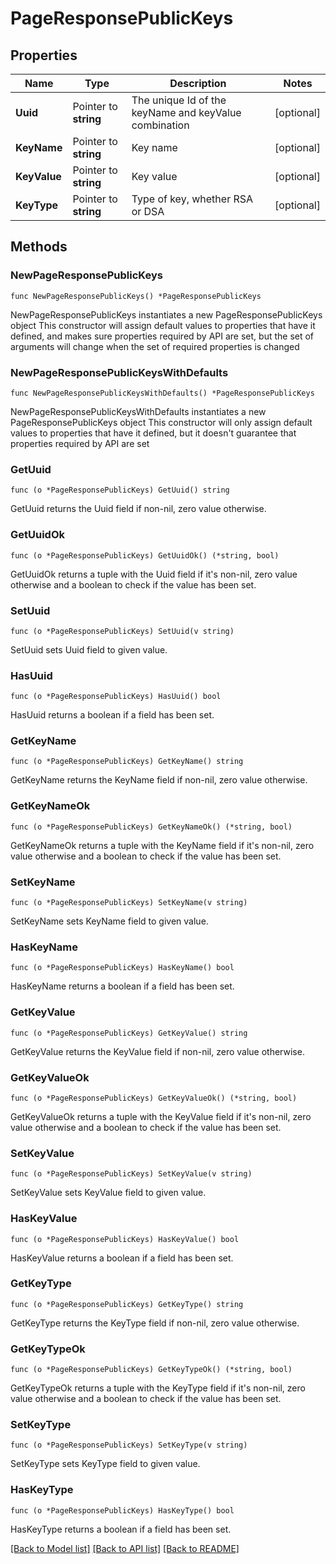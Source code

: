 # PageResponsePublicKeys

## Properties

Name | Type | Description | Notes
------------ | ------------- | ------------- | -------------
**Uuid** | Pointer to **string** | The unique Id of the keyName and keyValue combination | [optional] 
**KeyName** | Pointer to **string** | Key name | [optional] 
**KeyValue** | Pointer to **string** | Key value | [optional] 
**KeyType** | Pointer to **string** | Type of key, whether RSA or DSA | [optional] 

## Methods

### NewPageResponsePublicKeys

`func NewPageResponsePublicKeys() *PageResponsePublicKeys`

NewPageResponsePublicKeys instantiates a new PageResponsePublicKeys object
This constructor will assign default values to properties that have it defined,
and makes sure properties required by API are set, but the set of arguments
will change when the set of required properties is changed

### NewPageResponsePublicKeysWithDefaults

`func NewPageResponsePublicKeysWithDefaults() *PageResponsePublicKeys`

NewPageResponsePublicKeysWithDefaults instantiates a new PageResponsePublicKeys object
This constructor will only assign default values to properties that have it defined,
but it doesn't guarantee that properties required by API are set

### GetUuid

`func (o *PageResponsePublicKeys) GetUuid() string`

GetUuid returns the Uuid field if non-nil, zero value otherwise.

### GetUuidOk

`func (o *PageResponsePublicKeys) GetUuidOk() (*string, bool)`

GetUuidOk returns a tuple with the Uuid field if it's non-nil, zero value otherwise
and a boolean to check if the value has been set.

### SetUuid

`func (o *PageResponsePublicKeys) SetUuid(v string)`

SetUuid sets Uuid field to given value.

### HasUuid

`func (o *PageResponsePublicKeys) HasUuid() bool`

HasUuid returns a boolean if a field has been set.

### GetKeyName

`func (o *PageResponsePublicKeys) GetKeyName() string`

GetKeyName returns the KeyName field if non-nil, zero value otherwise.

### GetKeyNameOk

`func (o *PageResponsePublicKeys) GetKeyNameOk() (*string, bool)`

GetKeyNameOk returns a tuple with the KeyName field if it's non-nil, zero value otherwise
and a boolean to check if the value has been set.

### SetKeyName

`func (o *PageResponsePublicKeys) SetKeyName(v string)`

SetKeyName sets KeyName field to given value.

### HasKeyName

`func (o *PageResponsePublicKeys) HasKeyName() bool`

HasKeyName returns a boolean if a field has been set.

### GetKeyValue

`func (o *PageResponsePublicKeys) GetKeyValue() string`

GetKeyValue returns the KeyValue field if non-nil, zero value otherwise.

### GetKeyValueOk

`func (o *PageResponsePublicKeys) GetKeyValueOk() (*string, bool)`

GetKeyValueOk returns a tuple with the KeyValue field if it's non-nil, zero value otherwise
and a boolean to check if the value has been set.

### SetKeyValue

`func (o *PageResponsePublicKeys) SetKeyValue(v string)`

SetKeyValue sets KeyValue field to given value.

### HasKeyValue

`func (o *PageResponsePublicKeys) HasKeyValue() bool`

HasKeyValue returns a boolean if a field has been set.

### GetKeyType

`func (o *PageResponsePublicKeys) GetKeyType() string`

GetKeyType returns the KeyType field if non-nil, zero value otherwise.

### GetKeyTypeOk

`func (o *PageResponsePublicKeys) GetKeyTypeOk() (*string, bool)`

GetKeyTypeOk returns a tuple with the KeyType field if it's non-nil, zero value otherwise
and a boolean to check if the value has been set.

### SetKeyType

`func (o *PageResponsePublicKeys) SetKeyType(v string)`

SetKeyType sets KeyType field to given value.

### HasKeyType

`func (o *PageResponsePublicKeys) HasKeyType() bool`

HasKeyType returns a boolean if a field has been set.


[[Back to Model list]](../README.md#documentation-for-models) [[Back to API list]](../README.md#documentation-for-api-endpoints) [[Back to README]](../README.md)


